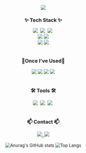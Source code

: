 
<!--
**westyunn/westyunn** is a ✨ _special_ ✨ repository because its `README.md` (this file) appears on your GitHub profile.

Here are some ideas to get you started:

- 🔭 I’m currently working on ...
- 🌱 I’m currently learning ...
- 👯 I’m looking to collaborate on ...
- 🤔 I’m looking for help with ...
- 💬 Ask me about ...
- 📫 How to reach me: ...
- 😄 Pronouns: ...
- ⚡ Fun fact: ...
-->
<div align="center">
  <img src="https://capsule-render.vercel.app/api?type=venom&color=749BC2&height=300&section=header&text=Welcome%20to%20SeoYun's%20GitHub%20🐬%20&render&fontSize=50" />
<!-- <img src="https://capsule-render.vercel.app/api?type=wave&fontColor=black&color=749BC2&height=300&section=header&text=Welcome%20to%20SeoYun's%20GitHub%20🐟&animation=twinkling&fontSize=35&fontAlignY=40 /> -->
</div>
<!--내용 부분-->
<h3 align="center">✨ Tech Stack ✨</h3>
<div align="center">
  <div>
  <img src="https://img.shields.io/badge/react-20232a.svg?style=for-the-badge&logo=react&logoColor=61DAFB" />&nbsp
  <img src="https://img.shields.io/badge/typescript-3178c6.svg?style=for-the-badge&logo=typescript&logoColor=61DAFB" />&nbsp
  <img src="https://img.shields.io/badge/javascript-F7DF1E.svg?style=for-the-badge&logo=javascript&logoColor=20232a" />&nbsp
  </div>
  <div>
  <img src="https://img.shields.io/badge/redux--toolkit-593D88?style=for-the-badge&logo=redux&logoColor=white"/>
  <img src="https://img.shields.io/badge/react--query-FF4154?style=for-the-badge&logo=react-query&logoColor=white"/>
  </div>
  <div>
  <img src="https://img.shields.io/badge/html5-E34F26.svg?style=for-the-badge&logo=html5&logoColor=white" />
  <img src="https://img.shields.io/badge/css-1572B6?style=for-the-badge&logo=css3&logoColor=white"/>
  </div>
</div>
<!-- <br/>
<h3 align="center">📚 Currently Studying 📚</h3>
<div align="center">
<div>
 <img src="https://img.shields.io/badge/next.js-000000?style=for-the-badge&logo=nextdotjs&logoColor=white"/>
<img src="https://img.shields.io/badge/jquery-0769AD?style=for-the-badge&logo=jquery&logoColor=white"/>
  </div>
</div> -->
<br/>
<h3 align="center">💭Once I've Used💭</h3>
<div align="center">
<div>
<!-- Java -->
  <img src="https://img.shields.io/badge/java-007396?style=for-the-badge&logo=java&logoColor=white"/>



<!-- Spring -->
  <img src="https://img.shields.io/badge/spring-6DB33F?style=for-the-badge&logo=spring&logoColor=white"/>  

<!-- Spring Boot -->
  <img src="https://img.shields.io/badge/spring--boot-6DB33F?style=for-the-badge&logo=springboot&logoColor=white"/>  

  <!-- MySQL -->
  <img src="https://img.shields.io/badge/mysql-4479A1?style=for-the-badge&logo=mysql&logoColor=white"/>
</div>
</div>
<br/>
<h3 align="center">🛠 Tools 🛠</h3>
<div align="center">
  <img src="https://img.shields.io/badge/git-F05033.svg?style=for-the-badge&logo=git&logoColor=white" />&nbsp
  <img src="https://img.shields.io/badge/github-181717.svg?style=for-the-badge&logo=github&logoColor=white" />&nbsp
  <img src="https://img.shields.io/badge/Notion-F3F3F3.svg?style=for-the-badge&logo=notion&logoColor=black" />&nbsp
</div>
<br/>
<h3 align="center">📫 Contact 📫</h3>
<div align="center">
  <a href="mailto:s2yunn@gmail.com">
    <img
      src="https://img.shields.io/badge/s2yunn@gmail.com-D14836?style=for-the-badge&logo=gmail&logoColor=white"/>&nbsp
  </a>
  <a href="https://velog.io/@westyunn/posts">
   <img src="https://img.shields.io/badge/Velog-20C997?style=flat-square&logo=velog&logoColor=white&link=https://velog.io/@westyunn/posts"/>
  </a>
</div>
<br/>

<div align="center">
  <img src="https://github-readme-stats.vercel.app/api?username=westyunn&show_icons=true&theme=radical" alt="Anurag's GitHub stats" />
  <img src="https://github-readme-stats.vercel.app/api/top-langs/?username=westyunn&layout=compact" alt="Top Langs" />
</div>

